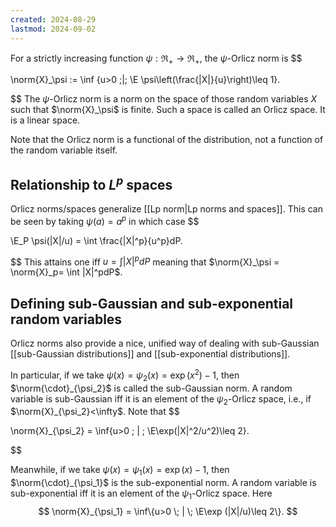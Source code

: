 ```yaml
---
created: 2024-08-29
lastmod: 2024-09-02
---
```

For a strictly increasing function $\psi: \Re_+\to\Re_+$, the $\psi$-Orlicz norm is 
$$

\norm{X}_\psi := \inf \{u>0 \;|\; \E \psi\left(\frac{|X|}{u}\right)\leq 1\}.

$$
The $\psi$-Orlicz norm is a norm on the space of those random variables $X$ such that $\norm{X}_\psi$ is finite. Such a space is called an Orlicz space. It is a linear space. 

Note that the Orlicz norm is a functional of the distribution, not a function of the random variable itself. 

## Relationship to $L^p$ spaces 

Orlicz norms/spaces generalize [[Lp norm|Lp norms and spaces]]. This can be seen by taking $\psi(a) = a^p$ in which case 
$$

\E_P \psi(|X|/u) = \int \frac{|X|^p}{u^p}dP.

$$
This attains one iff $u = \int |X|^pdP$ meaning that $\norm{X}_\psi = \norm{X}_p= \int |X|^pdP$. 

## Defining sub-Gaussian and sub-exponential random variables 

Orlicz norms also provide a nice, unified way of dealing with sub-Gaussian [[sub-Gaussian distributions]] and [[sub-exponential distributions]].  

In particular, if we take $\psi(x) = \psi_2(x) = \exp(x^2)-1$, then $\norm{\cdot}_{\psi_2}$ is called the sub-Gaussian norm. A random variable is sub-Gaussian iff it is an element of the $\psi_2$-Orlicz space, i.e., if $\norm{X}_{\psi_2}<\infty$. Note that 
$$

\norm{X}_{\psi_2} = \inf\{u>0 \; | \; \E\exp(|X|^2/u^2)\leq 2\}.

$$

Meanwhile, if we take $\psi(x) = \psi_1(x) = \exp(x) -1$, then $\norm{\cdot}_{\psi_1}$ is the sub-exponential norm. A random variable is sub-exponential iff it is an element of the $\psi_1$-Orlicz space. Here
$$
\norm{X}_{\psi_1} = \inf\{u>0 \; | \; \E\exp (|X|/u)\leq 2\}.
$$ 
